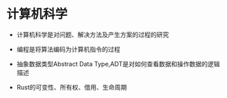 # 计算机科学

- 计算机科学是对问题、解决方法及产生方案的过程的研究

- 编程是将算法编码为计算机指令的过程

- 抽象数据类型Abstract Data Type,ADT是对如何查看数据和操作数据的逻辑描述

- Rust的可变性、所有权、借用、生命周期
